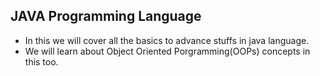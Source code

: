 ## JAVA Programming Language
- In this we will cover all the basics to advance stuffs in java language.
- We will learn about Object Oriented Porgramming(OOPs) concepts in this too.